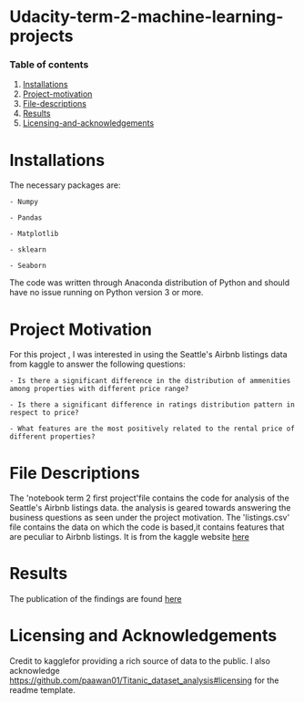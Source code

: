 # Udacity-term-2-machine-learning-projects
### Table of contents
  1. [Installations](#Installations)
  2. [Project-motivation](#Project-motivation)
  3. [File-descriptions](#File-descriptions)
  4. [Results](#Results)
  5. [Licensing-and-acknowledgements](#Licensing-and-acknowledgements)
  
   # Installations
  The necessary packages are:
  
    - Numpy
    
    - Pandas
    
    - Matplotlib
    
    - sklearn
    
    - Seaborn
   
   The code was written through Anaconda distribution of Python and should have no issue running on Python version 3 or more.
  
  # Project Motivation
  For this project , I was interested in using the Seattle's Airbnb listings data from kaggle to answer the following questions:
  
    - Is there a significant difference in the distribution of ammenities among properties with different price range?
    
    - Is there a significant difference in ratings distribution pattern in respect to price?
    
    - What features are the most positively related to the rental price of different properties?
    
  # File Descriptions
  The 'notebook term 2 first project'file  contains the code for analysis of the Seattle's Airbnb listings data. the analysis is geared towards answering the business questions as seen under the project motivation.
  The 'listings.csv' file contains the data on which the code is based,it contains features that are peculiar to Airbnb listings.
 It is from the kaggle website [here](https://www.kaggle.com/airbnb/seattle/data)
 
 # Results
 The publication of the findings are found [here](https://medium.com/@adegokedaniel4/analysing-seattles-airbnb-data-4c46e0f68429)
 
 # Licensing and Acknowledgements
 Credit to kagglefor providing a rich source of data to the public.
 I also acknowledge https://github.com/paawan01/Titanic_dataset_analysis#licensing for the readme template.

